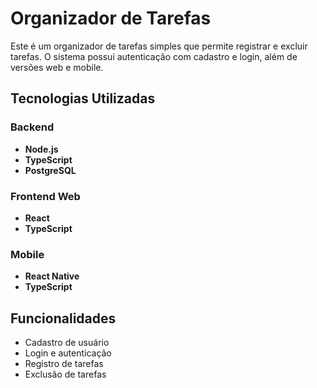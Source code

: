 # Organizador de Tarefas

Este é um organizador de tarefas simples que permite registrar e excluir tarefas. O sistema possui autenticação com cadastro e login, além de versões web e mobile.

## Tecnologias Utilizadas

### Backend
- **Node.js**
- **TypeScript**
- **PostgreSQL**

### Frontend Web
- **React**
- **TypeScript**

### Mobile
- **React Native**
- **TypeScript**

## Funcionalidades

- Cadastro de usuário
- Login e autenticação
- Registro de tarefas
- Exclusão de tarefas

